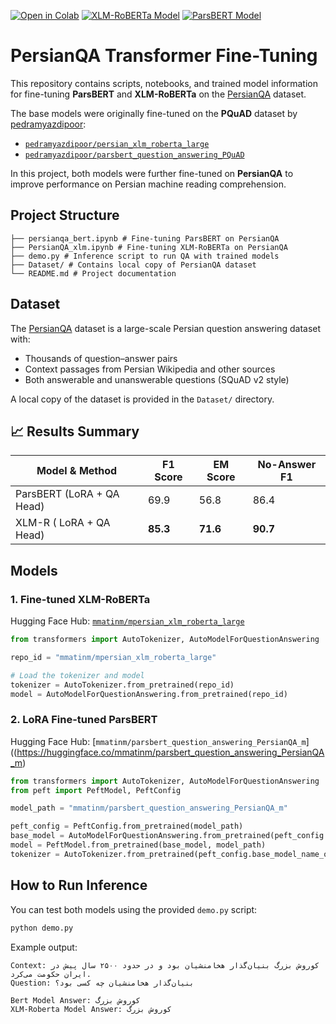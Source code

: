 
[![Open in Colab](https://colab.research.google.com/assets/colab-badge.svg)](https://colab.research.google.com/github/mmatinm/PersianQA-Bert-XLMRoberta-FineTuning/blob/main/demo.py)
[![XLM-RoBERTa Model](https://img.shields.io/badge/HuggingFace-mpersian_xlm_roberta_large-yellow?logo=huggingface)](https://huggingface.co/mmatinm/mpersian_xlm_roberta_large)
[![ParsBERT Model](https://img.shields.io/badge/HuggingFace-parsbert_question_answering_PersianQA_m-yellow?logo=huggingface)](https://huggingface.co/mmatinm/parsbert_question_answering_PersianQA_m)

# PersianQA Transformer Fine-Tuning

This repository contains scripts, notebooks, and trained model information for fine-tuning **ParsBERT** and **XLM-RoBERTa** on the [PersianQA](https://github.com/sajjjadayobi/PersianQA) dataset.  

The base models were originally fine-tuned on the **PQuAD** dataset by [pedramyazdipoor](https://huggingface.co/pedramyazdipoor):
- [`pedramyazdipoor/persian_xlm_roberta_large`](https://huggingface.co/pedramyazdipoor/persian_xlm_roberta_large)
- [`pedramyazdipoor/parsbert_question_answering_PQuAD`](https://huggingface.co/pedramyazdipoor/parsbert_question_answering_PQuAD)

In this project, both models were further fine-tuned on **PersianQA** to improve performance on Persian machine reading comprehension.


## Project Structure

```
├── persianqa_bert.ipynb # Fine-tuning ParsBERT on PersianQA
├── PersianQA_xlm.ipynb # Fine-tuning XLM-RoBERTa on PersianQA
├── demo.py # Inference script to run QA with trained models
├── Dataset/ # Contains local copy of PersianQA dataset
└── README.md # Project documentation
```


## Dataset

The [PersianQA](https://github.com/sajjjadayobi/PersianQA) dataset is a large-scale Persian question answering dataset with:
- Thousands of question–answer pairs
- Context passages from Persian Wikipedia and other sources
- Both answerable and unanswerable questions (SQuAD v2 style)

A local copy of the dataset is provided in the `Dataset/` directory.


## 📈 Results Summary

| Model & Method               | F1 Score | EM Score | No-Answer F1 |
|-----------------------------|----------|----------|--------------|
| ParsBERT (LoRA + QA Head)   | 69.9     | 56.8     | 86.4         |
| XLM-R ( LoRA + QA Head)    | **85.3** | **71.6** | **90.7**     |


## Models

### 1. Fine-tuned XLM-RoBERTa
Hugging Face Hub: [`mmatinm/mpersian_xlm_roberta_large`](https://huggingface.co/mmatinm/mpersian_xlm_roberta_large)  

```python
from transformers import AutoTokenizer, AutoModelForQuestionAnswering

repo_id = "mmatinm/mpersian_xlm_roberta_large"

# Load the tokenizer and model
tokenizer = AutoTokenizer.from_pretrained(repo_id)
model = AutoModelForQuestionAnswering.from_pretrained(repo_id)
```


### 2. LoRA Fine-tuned ParsBERT

Hugging Face Hub: [`mmatinm/parsbert_question_answering_PersianQA_m`]((https://huggingface.co/mmatinm/parsbert_question_answering_PersianQA_m)

```python
from transformers import AutoTokenizer, AutoModelForQuestionAnswering
from peft import PeftModel, PeftConfig

model_path = "mmatinm/parsbert_question_answering_PersianQA_m"

peft_config = PeftConfig.from_pretrained(model_path)
base_model = AutoModelForQuestionAnswering.from_pretrained(peft_config.base_model_name_or_path)
model = PeftModel.from_pretrained(base_model, model_path)
tokenizer = AutoTokenizer.from_pretrained(peft_config.base_model_name_or_path)
```

## How to Run Inference

You can test both models using the provided `demo.py` script:

```bash
python demo.py
```

Example output:
```
Context: کوروش بزرگ بنیان‌گذار هخامنشیان بود و در حدود ۲۵۰۰ سال پیش در ایران حکومت می‌کرد.
Question: بنیان‌گذار هخامنشیان چه کسی بود؟

Bert Model Answer: کوروش بزرگ
XLM-Roberta Model Answer: کوروش بزرگ
```





